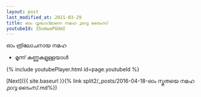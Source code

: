 ```yaml
---
layout: post
last_modified_at: 2021-03-29
title: ഓം വൃദ്ധാറ്മാനെ നമഹ ൧൦൮ ടൈംസ്
youtubeId: 35umwaPGUmI
---
```

 
 
 ഓം ത്രിലോചനായ നമഹ 
 
 -  മൂന്ന് കണ്ണുകളുള്ളയാൾ 
 
  
 
  
 
 
 
 
 
 


{% include youtubePlayer.html id=page.youtubeId %}
 
[Next]({{ site.baseurl }}{% link  split2/_posts/2016-04-18-ഓം സ്തുതയെ നമഹ  ൧൦൮ ടൈംസ്.md%})
 
